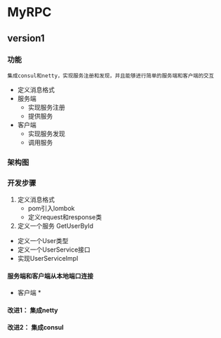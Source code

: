 # MyRPC

## version1

### 功能
`集成consul和netty，实现服务注册和发现，并且能够进行简单的服务端和客户端的交互`
* 定义消息格式
* 服务端
  * 实现服务注册
  * 提供服务
* 客户端
  * 实现服务发现
  * 调用服务

### 架构图

### 开发步骤
1. 定义消息格式
   * pom引入lombok
   * 定义request和response类
2. 定义一个服务 GetUserById
  * 定义一个User类型
  * 定义一个UserService接口
  * 实现UserServiceImpl

#### 服务端和客户端从本地端口连接
* 客户端
  * 

#### 改进1： 集成netty

#### 改进2： 集成consul
    
